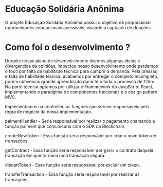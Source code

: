 # Educação Solidária Anônima

O projeto Educação Solidária Anônima possui o objetivo de proporcionar oportunidades educacionais acessíveis, visando a captação de doações.

# Como foi o desenvolvimento ?

Durante nosso plano de desenvolvimento tivemos algumas ideias e divergencias de opiniões, impactou nosso desenvolvimento onde perdemos o foco por falta de habilitade técnica para cumprir a demanda. Pela pressão e falta de habilitade técnica, acabamos por entregar o completo incompleto, porém obtivemos grande aprendizado durante o todo o processo de 12hrs.
Na parte técnica optamos por utilizar o Frammework do JavaScript React, implementando o paradgima de componentes funcionais e o design pattern MVC. 

Implementamos na controller, as funções que seriam responsaveis pela regra de negócio da nossa implementação. 

paimentHandler - Seria responsável por realizar o pagamento chamando a função paiment que comunicaria com o SDK da Blockchain.

createNewToken - Essa função seria responsável por criar o novo token de transações.

getContract - Essa função seria responsável por gerar o contrato daquela transação em que tornaria uma transação segura.

discartToken - Essa função seria responsável por excluir um token.

transferTransaction - Essa função seria responsável por realizar as transações.
